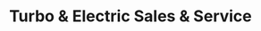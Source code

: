 ---
title: "Turbo & Electric Sales & Service"
url: /phoenix/turbo-und-electric-sales-und-service/
shop: Allgemein
---